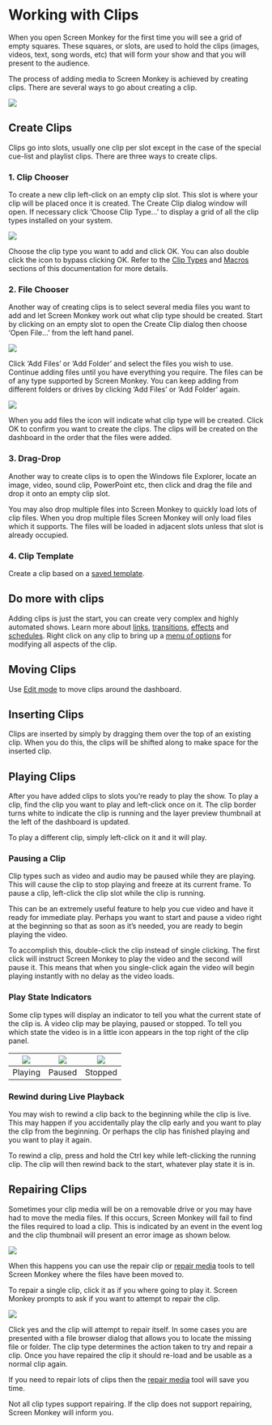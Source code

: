 # Working with Clips

When you open Screen Monkey for the first time you will see a grid of empty squares. These squares, or slots, are used to hold the clips (images, videos, text, song words, etc) that will form your show and that you will present to the audience.

The process of adding media to Screen Monkey is achieved by creating clips. There are several ways to go about creating a clip.

![](../../images/dashboard-empty-grid.png)

## Create Clips
Clips go into slots, usually one clip per slot except in the case of the special cue-list and playlist clips. There are three ways to create clips.

### 1. Clip Chooser
To create a new clip left-click on an empty clip slot. This slot is where your clip will be placed once it is created. The Create Clip dialog window will open. If necessary click ‘Choose Clip Type...’ to display a grid of all the clip types installed on your system. 

![](../../images/clip-chooser.png)

Choose the clip type you want to add and click OK. You can also double click the icon to bypass clicking OK. Refer to the [Clip Types](clipTypes/clipTypes.md) and [Macros](macros/Macros.md) sections of this documentation for more details.

### 2. File Chooser
Another way of creating clips is to select several media files you want to add and let Screen Monkey work out what clip type should be created. Start by clicking on an empty slot to open the Create Clip dialog then choose ‘Open File...’ from the left hand panel. 

![](../../images/clip-chooser-files.png)

Click ‘Add Files’ or ‘Add Folder’ and select the files you wish to use. Continue adding files until you have everything you require. The files can be of any type supported by Screen Monkey. You can keep adding from different folders or drives by clicking ‘Add Files’ or ‘Add Folder’ again.

![](../../images/clip-chooser-files-2.png)

When you add files the icon will indicate what clip type will be created. Click OK to confirm you want to create the clips. The clips will be created on the dashboard in the order that the files were added.

### 3. Drag-Drop
Another way to create clips is to open the Windows file Explorer, locate an image, video, sound clip, PowerPoint etc, then click and drag the file and drop it onto an empty clip slot.

You may also drop multiple files into Screen Monkey to quickly load lots of clip files. When you drop multiple files Screen Monkey will only load files which it supports. The files will be loaded in adjacent slots unless that slot is already occupied.

### 4. Clip Template
Create a clip based on a [saved template](clipSettings/exportClipTemplate.md).

## Do more with clips
Adding clips is just the start, you can create very complex and highly automated shows. Learn more about [links](clipSettings/link.md), [transitions](clipSettings/transition.md), [effects](clipSettings/effects.md) and [schedules](clipSettings/schedule.md). Right click on any clip to bring up a [menu of options](clipSettings/clipSettings.md) for modifying all aspects of the clip.

## Moving Clips
Use [Edit mode](toolbar/edit.md) to move clips around the dashboard.

## Inserting Clips
Clips are inserted by simply by dragging them over the top of an existing clip. When you do this, the clips will be shifted along to make space for the inserted clip.

## Playing Clips
After you have added clips to slots you’re ready to play the show. To play a clip, find the clip you want to play and left-click once on it. The clip border turns white to indicate the clip is running and the layer preview thumbnail at the left of the dashboard is updated.

To play a different clip, simply left-click on it and it will play.

### Pausing a Clip
Clip types such as video and audio may be paused while they are playing. This will cause the clip to stop playing and freeze at its current frame. To pause a clip, left-click the clip slot while the clip is running.

This can be an extremely useful feature to help you cue video and have it ready for immediate play. Perhaps you want to start and pause a video right at the beginning so that as soon as it’s needed, you are ready to begin playing the video.

To accomplish this, double-click the clip instead of single clicking. The first click will instruct Screen Monkey to play the video and the second will pause it. This means that when you single-click again the video will begin playing instantly with no delay as the video loads.

### Play State Indicators
Some clip types will display an indicator to tell you what the current state of the clip is. A video clip may be playing, paused or stopped. To tell you which state the video is in a little icon appears in the top right of the clip panel.

|![](../../images/clip-video-play.png)|![](../../images/clip-video-pause.png)|![](../../images/clip-video-stop.png)|
|:-:|:-:|:-:|
|Playing|Paused|Stopped|

### Rewind during Live Playback
You may wish to rewind a clip back to the beginning while the clip is live. This may happen if you accidentally play the clip early and you want to play the clip from the beginning. Or perhaps the clip has finished playing and you want to play it again.

To rewind a clip, press and hold the Ctrl key while left-clicking the running clip. The clip will then rewind back to the start, whatever play state it is in.

## Repairing Clips
Sometimes your clip media will be on a removable drive or you may have had to move the media files. If this occurs, Screen Monkey will fail to find the files required to load a clip. This is indicated by an event in the event log and the clip thumbnail will present an error image as shown below.

![](../../images/dashboard-clip-redcross.PNG)

When this happens you can use the repair clip or [repair media](toolbar/open.md#repair-media) tools to tell Screen Monkey where the files have been moved to.

To repair a single clip, click it as if you where going to play it. Screen Monkey prompts to ask if you want to attempt to repair the clip.

![](../../images/repair-clip-message.png)

Click yes and the clip will attempt to repair itself. In some cases you are presented with a file browser dialog that allows you to locate the missing file or folder. The clip type determines the action taken to try and repair a clip. Once you have repaired the clip it should re-load and be usable as a normal clip again. 

If you need to repair lots of clips then the [repair media](toolbar/open.md#repair-media) tool will save you time.

Not all clip types support repairing. If the clip does not support repairing, Screen Monkey will inform you.
